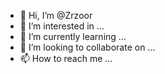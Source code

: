 - 👋 Hi, I’m @Zrzoor
- 👀 I’m interested in ...
- 🌱 I’m currently learning ...
- 💞️ I’m looking to collaborate on ...
- 📫 How to reach me ...

<!---
Zrzoor/Zrzoor is a ✨ special ✨ repository because its `README.md` (this file) appears on your GitHub profile.
You can click the Preview link to take a look at your changes.
--->
